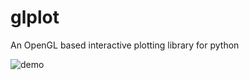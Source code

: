 # glplot
An OpenGL based interactive plotting library for python

![demo](https://user-images.githubusercontent.com/20266616/154716239-1325bd27-8ecb-45e7-95ea-0b3062210e1b.png)
